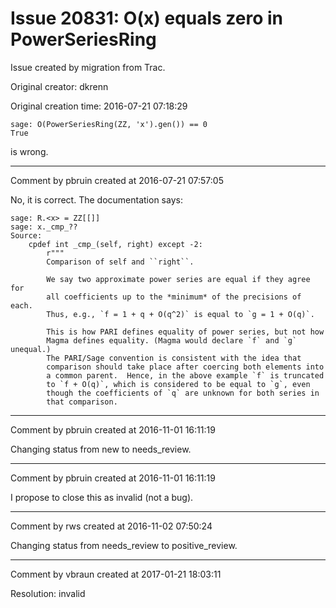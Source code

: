 # Issue 20831: O(x) equals zero in PowerSeriesRing

Issue created by migration from Trac.

Original creator: dkrenn

Original creation time: 2016-07-21 07:18:29


```
sage: O(PowerSeriesRing(ZZ, 'x').gen()) == 0
True
```

is wrong.


---

Comment by pbruin created at 2016-07-21 07:57:05

No, it is correct.  The documentation says:

```
sage: R.<x> = ZZ[[]]
sage: x._cmp_??
Source:
    cpdef int _cmp_(self, right) except -2:
        r"""
        Comparison of self and ``right``.

        We say two approximate power series are equal if they agree for
        all coefficients up to the *minimum* of the precisions of each.
        Thus, e.g., `f = 1 + q + O(q^2)` is equal to `g = 1 + O(q)`.

        This is how PARI defines equality of power series, but not how
        Magma defines equality. (Magma would declare `f` and `g` unequal.)
        The PARI/Sage convention is consistent with the idea that
        comparison should take place after coercing both elements into
        a common parent.  Hence, in the above example `f` is truncated
        to `f + O(q)`, which is considered to be equal to `g`, even
        though the coefficients of `q` are unknown for both series in
        that comparison.
```



---

Comment by pbruin created at 2016-11-01 16:11:19

Changing status from new to needs_review.


---

Comment by pbruin created at 2016-11-01 16:11:19

I propose to close this as invalid (not a bug).


---

Comment by rws created at 2016-11-02 07:50:24

Changing status from needs_review to positive_review.


---

Comment by vbraun created at 2017-01-21 18:03:11

Resolution: invalid
